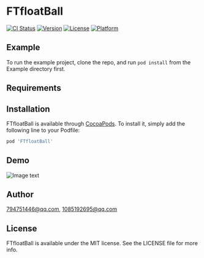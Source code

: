 # FTfloatBall

[![CI Status](https://img.shields.io/travis/1085192695@qq.com/FTfloatBall.svg?style=flat)](https://travis-ci.org/1085192695@qq.com/FTfloatBall)
[![Version](https://img.shields.io/cocoapods/v/FTfloatBall.svg?style=flat)](https://cocoapods.org/pods/FTfloatBall)
[![License](https://img.shields.io/cocoapods/l/FTfloatBall.svg?style=flat)](https://cocoapods.org/pods/FTfloatBall)
[![Platform](https://img.shields.io/cocoapods/p/FTfloatBall.svg?style=flat)](https://cocoapods.org/pods/FTfloatBall)

## Example

To run the example project, clone the repo, and run `pod install` from the Example directory first.

## Requirements

## Installation

FTfloatBall is available through [CocoaPods](https://cocoapods.org). To install
it, simply add the following line to your Podfile:

```ruby
pod 'FTfloatBall'
```

## Demo
![Image text](https://github.com/Takemoto-xie/resource/blob/master/floatball/demo.gif)

## Author

794751446@qq.com, 1085192695@qq.com

## License

FTfloatBall is available under the MIT license. See the LICENSE file for more info.
